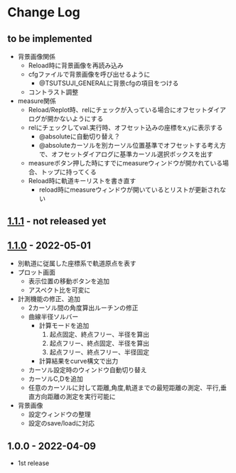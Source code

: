 # Change Log

## to be implemented

- 背景画像関係
  - Reload時に背景画像を再読み込み
  - cfgファイルで背景画像を呼び出せるように
    - @TSUTSUJI_GENERALに背景cfgの項目をつける
  - コントラスト調整
- measure関係
  - Reload/Replot時、relにチェックが入っている場合にオフセットダイアログが開かないようにする
  - relにチェックしてval.実行時、オフセット込みの座標をx,yに表示する
    - @absoluteに自動切り替え？
	- @absoluteカーソルを別カーソル位置基準でオフセットする考え方で、オフセットダイアログに基準カーソル選択ボックスを出す
  - measureボタン押した時にすでにmeasureウィンドウが開かれている場合、トップに持ってくる
  - Reload時に軌道キーリストを書き直す
    - reload時にmeasureウィンドウが開いているとリストが更新されない
	
## [1.1.1] - not released yet

## [1.1.0] - 2022-05-01

- 別軌道に従属した座標系で軌道原点を表す
- プロット画面
  - 表示位置の移動ボタンを追加
  - アスペクト比を可変に
- 計測機能の修正、追加
  - 2カーソル間の角度算出ルーチンの修正
  - 曲線半径ソルバー
    - 計算モードを追加
      1. 起点固定、終点フリー、半径を算出
	  1. 起点フリー、終点固定、半径を算出
	  1. 起点フリー、終点フリー、半径固定
	- 計算結果をcurve構文で出力
  - カーソル設定時のウィンドウ自動切り替え
  - カーソルC,Dを追加
  - 任意のカーソルに対して距離,角度,軌道までの最短距離の測定、平行,垂直方向距離の測定を実行可能に
- 背景画像
  - 設定ウィンドウの整理
  - 設定のsave/loadに対応

## 1.0.0 - 2022-04-09

- 1st release

[1.1.1]: https://github.com/konawasabi/tsutsuji-trackcomputer/compare/ver1.1.0...ver1.1.1
[1.1.0]: https://github.com/konawasabi/tsutsuji-trackcomputer/compare/v1.0.0...ver1.1.0
